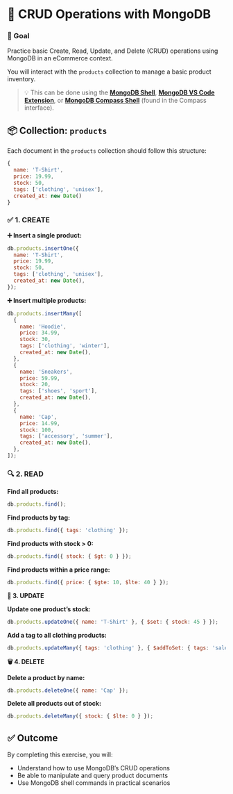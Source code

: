 # **🧩 CRUD Operations with MongoDB**

### **🎯 Goal**

Practice basic Create, Read, Update, and Delete (CRUD) operations using MongoDB in an eCommerce context.

You will interact with the `products` collection to manage a basic product inventory.

> 💡 This can be done using the [**MongoDB Shell**](https://www.mongodb.com/try/download/shell), [**MongoDB VS Code Extension**](https://marketplace.visualstudio.com/items?itemName=mongodb.mongodb-vscode), or [**MongoDB Compass Shell**](https://www.mongodb.com/try/download/compass) (found in the Compass interface).

## **📦 Collection: `products`**

Each document in the `products` collection should follow this structure:

```js
{
  name: 'T-Shirt',
  price: 19.99,
  stock: 50,
  tags: ['clothing', 'unisex'],
  created_at: new Date()
}
```

### **✅ 1. CREATE**

**➕ Insert a single product:**

```js
db.products.insertOne({
  name: 'T-Shirt',
  price: 19.99,
  stock: 50,
  tags: ['clothing', 'unisex'],
  created_at: new Date(),
});
```

**➕ Insert multiple products:**

```js
db.products.insertMany([
  {
    name: 'Hoodie',
    price: 34.99,
    stock: 30,
    tags: ['clothing', 'winter'],
    created_at: new Date(),
  },
  {
    name: 'Sneakers',
    price: 59.99,
    stock: 20,
    tags: ['shoes', 'sport'],
    created_at: new Date(),
  },
  {
    name: 'Cap',
    price: 14.99,
    stock: 100,
    tags: ['accessory', 'summer'],
    created_at: new Date(),
  },
]);
```

### **🔍 2. READ**

**Find all products:**

```js
db.products.find();
```

**Find products by tag:**

```js
db.products.find({ tags: 'clothing' });
```

**Find products with stock > 0:**

```js
db.products.find({ stock: { $gt: 0 } });
```

**Find products within a price range:**

```js
db.products.find({ price: { $gte: 10, $lte: 40 } });
```

**🔄 3. UPDATE**

**Update one product’s stock:**

```js
db.products.updateOne({ name: 'T-Shirt' }, { $set: { stock: 45 } });
```

**Add a tag to all clothing products:**

```js
db.products.updateMany({ tags: 'clothing' }, { $addToSet: { tags: 'sale' } });
```

**🗑️ 4. DELETE**

**Delete a product by name:**

```js
db.products.deleteOne({ name: 'Cap' });
```

**Delete all products out of stock:**

```js
db.products.deleteMany({ stock: { $lte: 0 } });
```

## **✅ Outcome**

By completing this exercise, you will:

- Understand how to use MongoDB’s CRUD operations
- Be able to manipulate and query product documents
- Use MongoDB shell commands in practical scenarios
